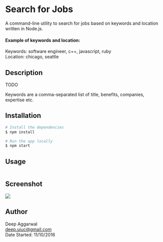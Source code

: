 Search for Jobs
===============

A command-line utility to search for jobs based on keywords and location written in Node.js.

#### Example of keywords and location:
Keywords: software engineer, c++, javascript, ruby  
Location: chicago, seattle

Description
-----------
TODO

Keywords are a comma-separated list of title, benefits, companies, expertise etc.

Installation
------------
```sh
# Install the dependencies
$ npm install

# Run the app locally
$ npm start
```

Usage
-----
```
```

Screenshot
----------
![](images/appImage.png)

Author
------
Deep Aggarwal  
deep.uiuc@gmail.com  
Date Started: 11/10/2016  
